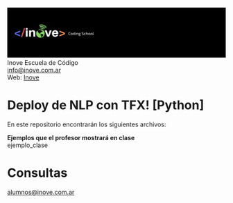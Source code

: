 ![Inove banner](/inove.jpg)
Inove Escuela de Código\
info@inove.com.ar\
Web: [Inove](http://inove.com.ar)

# Deploy de NLP con TFX! [Python]
En este repositorio encontrarán los siguientes archivos:

__Ejemplos que el profesor mostrará en clase__\
ejemplo_clase

# Consultas
alumnos@inove.com.ar


